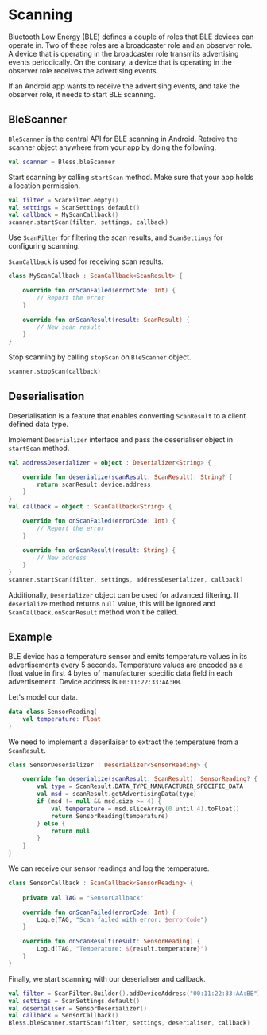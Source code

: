 # Scanning

Bluetooth Low Energy (BLE) defines a couple of roles that BLE devices can operate in. Two of these roles are a broadcaster role and an observer role. A device that is operating in the broadcaster role transmits advertising events periodically. On the contrary, a device that is operating in the observer role receives the advertising events.

If an Android app wants to receive the advertising events, and take the observer role, it needs to start BLE scanning.

## BleScanner

`BleScanner` is the central API for BLE scanning in Android. Retreive the scanner object anywhere from your app by doing the following.
```Kotlin
val scanner = Bless.bleScanner
```

Start scanning by calling `startScan` method. Make sure that your app holds a location permission.
```Kotlin
val filter = ScanFilter.empty()
val settings = ScanSettings.default()
val callback = MyScanCallback()
scanner.startScan(filter, settings, callback)
```
Use `ScanFilter` for filtering the scan results, and `ScanSettings` for configuring scanning.

`ScanCallback` is used for receiving scan results.
```Kotlin
class MyScanCallback : ScanCallback<ScanResult> {

    override fun onScanFailed(errorCode: Int) {
        // Report the error
    }

    override fun onScanResult(result: ScanResult) {
        // New scan result
    }
}
```

Stop scanning by calling `stopScan` on `BleScanner` object.
```Kotlin
scanner.stopScan(callback)
```

## Deserialisation

Deserialisation is a feature that enables converting `ScanResult` to a client defined data type.

Implement `Deserializer` interface and pass the deserialiser object in `startScan` method.

```Kotlin
val addressDeserializer = object : Deserializer<String> {

    override fun deserialize(scanResult: ScanResult): String? {
        return scanResult.device.address
    }
}
val callback = object : ScanCallback<String> {

    override fun onScanFailed(errorCode: Int) {
        // Report the error
    }

    override fun onScanResult(result: String) {
        // New address
    }
}
scanner.startScan(filter, settings, addressDeserializer, callback)
```

Additionally, `Deserializer` object can be used for advanced filtering. If `deserialize` method returns `null` value, this will be ignored and `ScanCallback.onScanResult` method won't be called.

## Example

BLE device has a temperature sensor and emits temperature values in its advertisements every 5 seconds. Temperature values are encoded as a float value in first 4 bytes of manufacturer specific data field in each advertisement. Device address is `00:11:22:33:AA:BB`.

Let's model our data.

```Kotlin
data class SensorReading(
    val temperature: Float
)
```

We need to implement a deserilaiser to extract the temperature from a `ScanResult`.

```Kotlin
class SensorDeserializer : Deserializer<SensorReading> {

    override fun deserialize(scanResult: ScanResult): SensorReading? {
        val type = ScanResult.DATA_TYPE_MANUFACTURER_SPECIFIC_DATA
        val msd = scanResult.getAdvertisingData(type)
        if (msd != null && msd.size >= 4) {
            val temperature = msd.sliceArray(0 until 4).toFloat()
            return SensorReading(temperature)
        } else {
            return null
        }
    }
}
```

We can receive our sensor readings and log the temperature.

```Kotlin
class SensorCallback : ScanCallback<SensorReading> {
    
    private val TAG = "SensorCallback"

    override fun onScanFailed(errorCode: Int) {
        Log.e(TAG, "Scan failed with error: $errorCode")
    }

    override fun onScanResult(result: SensorReading) {
        Log.d(TAG, "Temperature: ${result.temperature}")
    }
}
```

Finally, we start scanning with our deserialiser and callback.

```Kotlin
val filter = ScanFilter.Builder().addDeviceAddress("00:11:22:33:AA:BB").build()
val settings = ScanSettings.default()
val deserialiser = SensorDeserializer()
val callback = SensorCallback()
Bless.bleScanner.startScan(filter, settings, deserialiser, callback)
```
